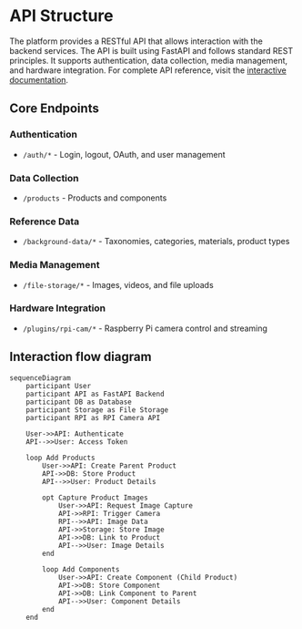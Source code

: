 # API Structure

The platform provides a RESTful API that allows interaction with the backend services. The API is built using FastAPI and follows standard REST principles. It supports authentication, data collection, media management, and hardware integration. For complete API reference, visit the [interactive documentation](https://cml-relab.org/docs).

## Core Endpoints

### Authentication

- `/auth/*` - Login, logout, OAuth, and user management

### Data Collection

- `/products` - Products and components

### Reference Data

- `/background-data/*` - Taxonomies, categories, materials, product types

### Media Management

- `/file-storage/*` - Images, videos, and file uploads

### Hardware Integration

- `/plugins/rpi-cam/*` - Raspberry Pi camera control and streaming

## Interaction flow diagram

```mermaid
sequenceDiagram
    participant User
    participant API as FastAPI Backend
    participant DB as Database
    participant Storage as File Storage
    participant RPI as RPI Camera API

    User->>API: Authenticate
    API-->>User: Access Token

    loop Add Products
        User->>API: Create Parent Product
        API->>DB: Store Product
        API-->>User: Product Details

        opt Capture Product Images
            User->>API: Request Image Capture
            API->>RPI: Trigger Camera
            RPI-->>API: Image Data
            API->>Storage: Store Image
            API->>DB: Link to Product
            API-->>User: Image Details
        end

        loop Add Components
            User->>API: Create Component (Child Product)
            API->>DB: Store Component
            API->>DB: Link Component to Parent
            API-->>User: Component Details
        end
    end
```

